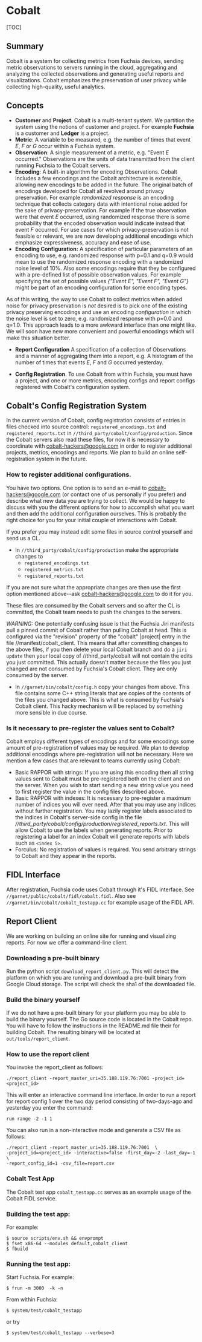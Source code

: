 # Cobalt

[TOC]

## Summary
Cobalt is a system for collecting metrics from Fuchsia devices, sending
metric observations to servers running in the cloud, aggregating and analyzing
the collected observations and generating useful reports and visualizations.
Cobalt emphasizes the preservation of user privacy while collecting
high-quality, useful analytics.

## Concepts

* **Customer** and **Project**. Cobalt is a multi-tenant system. We partition
the system using the notions of customer and project. For example
**Fuchsia** is a customer and **Ledger** is a project.
* **Metric**: A variable to be measured, e.g. the number of times that event
*E*, *F* or *G* occur within a Fuchsia system.
* **Observation**: A single measurement of a metric, e.g. "Event *E* occurred."
Observations are the units of data transmitted from the client running Fuchsia
to the Cobalt servers.
* **Encoding**: A built-in algorithm for encoding Observations. Cobalt includes
a few encodings and the Cobalt architecture is extensible, allowing new
encodings to be added in the future. The original batch of encodings developed
for Cobalt all revolved around privacy preservation. For example
*randomized response* is an encoding technique that collects category data with
intentional noise added for the sake of privacy-preservation. For example if
the true observation were that event *E* occurred, using randomized response
there is some probability that the encoded observation would indicate instead
that event *F* occurred. For use cases for which privacy-preservation is not
feasible or relevant, we are now developing additional encodings which
emphasize expressiveness, accuracy and ease of use.
* **Encoding Configuration:** A specification of particular parameters of an
encoding to use, e.g. randomized response with p=0.1 and q=0.9 would mean to
use the randomized response encoding with a randomized noise level of 10%.
Also some encodings require that they be configured with a pre-defined list
of possible observation values. For example specifying the set of possible
values *{"Event E", "Event F", "Event G"}* might be part of an encoding
configuration for some encoding types.

As of this writing,  the way to use Cobalt to collect metrics when added noise
for privacy preservation is *not* desired is to pick one of the existing privacy
preserving encodings and use an encoding *configuration* in
which the noise level is set to zero, e.g. randomized response with p=0.0 and
q=1.0. This approach leads to a more awkward interface than one might like.
We will soon have new more convenient and powerful encodings which will make
this situation better.
* **Report Configuration** A specification of a collection of Observations
and a manner of aggregating them into a report, e.g. A histogram of the
number of times that events *E*, *F* and *G* occurred yesterday.

* **Config Registration**. To use Cobalt from within Fuchsia, you must have a
project, and one or more metrics, encoding configs and report configs
registered with Cobalt's configuration system.

## Cobalt's Config Registration System
In the current version of Cobalt, config registration consists of entries in
files checked into source control: `registered_encodings.txt` and
`registered_reports.txt` in `//third_party/cobalt/config/production`. Since the
Cobalt servers also read these files, for now it is necessary to coordinate with
cobalt-hackers@google.com in order to register additional projects, metrics,
encodings and reports. We plan to build an online self-registration system in
the future.

### How to register additional configurations.

You have two options. One option is to send an e-mail to
cobalt-hackers@google.com (or contact one of us personally if you prefer)
and describe what new data you are trying to collect. We would be happy
to discuss with you the different options for how to accomplish what you
want and then add the additional configuration ourselves. This is probably
the right choice for you for your initial couple of interactions with
Cobalt.

If you prefer you may instead edit some files in source control yourself
and send us a CL.

* In `//third_party/cobalt/config/production` make the appropriate changes to
  * `registered_encodings.txt`
  * `registered_metrics.txt`
  * `registered_reports.txt`

If you are not sure what the appropriate changes are then use the first option
mentioned above--ask cobalt-hackers@google.com to do it for you.

These files are consumed by the Cobalt servers and so after the CL is committed,
the Cobalt team needs to push the changes to the servers.

*WARNING:* One potentially confusing issue is that the Fuchsia Jiri manifests
pull a pinned commit of Cobalt rather than pulling Cobalt at head. This is
configured via the "revision" property of the "cobalt" |project| entry in the
file //manifest/cobalt_client. This means that after committing
changes to the above files, if you then delete your local Cobalt branch and
do a `jiri update` then your local copy of //third_party/cobalt will not contain
the edits you just committed. This actually doesn't matter because the files you
just changed are not consumed by Fuchsia's Cobalt client. They are only consumed
by the server.

* In `//garnet/bin/cobalt/config.h` copy your changes from above. This file
contains some C++ string literals that are copies of the contents of the files
you changed above. This is what is consumed by Fuchsia's Cobalt client. This
hacky mechanism will be replaced by something more sensible in due course.

### Is it necessary to pre-register the values sent to Cobalt?
Cobalt employs different types of encodings and for some encodings some amount
of pre-registration of values may be required. We plan to develop additional
encodings where pre-registration will not be necessary. Here we mention a few
cases that are relevant to teams currently using Cobalt:
  * Basic RAPPOR with strings: If you are using this encoding then all string
    values sent to Cobalt must be pre-registered both on the client and on
    the server. When you wish to start sending a new string value you need
    to first register the value in the config files described above.
  * Basic RAPPOR with indexes: It is necessary to pre-register a maximum number
    of indices you will ever need. After that you may use any indices without
    further registration. You may lazily register labels associated to the
    indices in Cobalt's server-side config in the file
    *//third_party/cobalt/config/production/registered_reports.txt*. This will
    allow Cobalt to use the labels when generating reports. Prior to registering
    a label for an index Cobalt will generate reports with labels such as
    `<index 5>`.
  * Forculus: No registration of values is required. You send arbitrary
    strings to Cobalt and they appear in the reports.

## FIDL Interface
After registration, Fuchsia code uses Cobalt through it's FIDL interface.
See `//garnet/public/cobalt/fidl/cobalt.fidl`. Also see
`//garnet/bin/cobalt/cobalt_testapp.cc` for example usage of the FIDL
API.

## Report Client

We are working on building an online site for running and visualizing reports.
For now we offer a command-line client.

### Downloading a pre-built binary
Run the python script `download_report_client.py`. This will detect the platform
on which you are running and download a pre-built binary from Google Cloud
storage. The script will check the sha1 of the downloaded file.

### Build the binary yourself
If we do not have a pre-built binary for your platform you may be able to
build the binary yourself. The Go source code is located in the Cobalt repo.
You will have to follow the instructions in the README.md file their for
building Cobalt. The resulting binary will be located at
`out/tools/report_client`.

### How to use the report client
You invoke the report_client as follows:
```
./report_client -report_master_uri=35.188.119.76:7001 -project_id=<project_id>
```

This will enter an interactive command line interface.
In order to run a report for report config 1 over the two day period
consisting of two-days-ago and yesterday you enter the command:

```
run range -2 -1 1
```

You can also run in a non-interactive mode and generate a CSV file as follows:
```
./report_client -report_master_uri=35.188.119.76:7001  \
-project_id=<project_id> -interactive=false -first_day=-2 -last_day=-1 \
-report_config_id=1 -csv_file=report.csv
```

### Cobalt Test App

The Cobalt test app `cobalt_testapp.cc` serves as an example usage of the Cobalt
FIDL service.

### Building the test app:

For example:

```
$ source scripts/env.sh && envprompt
$ fset x86-64 --modules default,cobalt_client
$ fbuild
```

### Running the test app:

Start Fuchsia. For example:

```
$ frun -m 3000  -k -n
```

From within Fuchsia:

```
$ system/test/cobalt_testapp
```
 or try

```
$ system/test/cobalt_testapp --verbose=3
```

